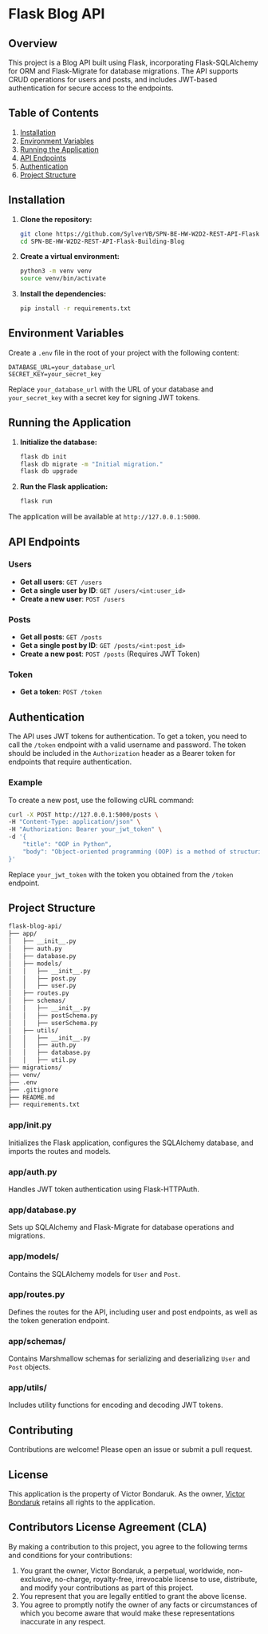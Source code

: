 # Flask Blog API

## Overview

This project is a Blog API built using Flask, incorporating Flask-SQLAlchemy for ORM and Flask-Migrate for database migrations. The API supports CRUD operations for users and posts, and includes JWT-based authentication for secure access to the endpoints.

## Table of Contents

1. [Installation](#installation)
2. [Environment Variables](#environment-variables)
3. [Running the Application](#running-the-application)
4. [API Endpoints](#api-endpoints)
5. [Authentication](#authentication)
6. [Project Structure](#project-structure)

## Installation

1. **Clone the repository:**

   ```bash
   git clone https://github.com/SylverVB/SPN-BE-HW-W2D2-REST-API-Flask-Building-Blog.git
   cd SPN-BE-HW-W2D2-REST-API-Flask-Building-Blog
   ```

2. **Create a virtual environment:**

   ```bash
   python3 -m venv venv
   source venv/bin/activate
   ```

3. **Install the dependencies:**

   ```bash
   pip install -r requirements.txt
   ```

## Environment Variables

Create a `.env` file in the root of your project with the following content:

```
DATABASE_URL=your_database_url
SECRET_KEY=your_secret_key
```

Replace `your_database_url` with the URL of your database and `your_secret_key` with a secret key for signing JWT tokens.

## Running the Application

1. **Initialize the database:**

   ```bash
   flask db init
   flask db migrate -m "Initial migration."
   flask db upgrade
   ```

2. **Run the Flask application:**

   ```bash
   flask run
   ```

The application will be available at `http://127.0.0.1:5000`.

## API Endpoints

### Users

- **Get all users**: `GET /users`
- **Get a single user by ID**: `GET /users/<int:user_id>`
- **Create a new user**: `POST /users`

### Posts

- **Get all posts**: `GET /posts`
- **Get a single post by ID**: `GET /posts/<int:post_id>`
- **Create a new post**: `POST /posts` (Requires JWT Token)

### Token

- **Get a token**: `POST /token`

## Authentication

The API uses JWT tokens for authentication. To get a token, you need to call the `/token` endpoint with a valid username and password. The token should be included in the `Authorization` header as a Bearer token for endpoints that require authentication.

### Example

To create a new post, use the following cURL command:

```bash
curl -X POST http://127.0.0.1:5000/posts \
-H "Content-Type: application/json" \
-H "Authorization: Bearer your_jwt_token" \
-d '{
    "title": "OOP in Python",
    "body": "Object-oriented programming (OOP) is a method of structuring a program by bundling related properties and behaviors into individual objects. In this post, you’ll learn the basics of object-oriented programming in Python."
}'
```

Replace `your_jwt_token` with the token you obtained from the `/token` endpoint.

## Project Structure

```bash
flask-blog-api/
├── app/
│   ├── __init__.py
│   ├── auth.py
│   ├── database.py
│   ├── models/
│   │   ├── __init__.py
│   │   ├── post.py
│   │   ├── user.py
│   ├── routes.py
│   ├── schemas/
│   │   ├── __init__.py
│   │   ├── postSchema.py
│   │   ├── userSchema.py
│   ├── utils/
│   │   ├── __init__.py
│   │   ├── auth.py
│   │   ├── database.py
│   │   ├── util.py
├── migrations/
├── venv/
├── .env
├── .gitignore
├── README.md
├── requirements.txt
```

### app/__init__.py

Initializes the Flask application, configures the SQLAlchemy database, and imports the routes and models.

### app/auth.py

Handles JWT token authentication using Flask-HTTPAuth.

### app/database.py

Sets up SQLAlchemy and Flask-Migrate for database operations and migrations.

### app/models/

Contains the SQLAlchemy models for `User` and `Post`.

### app/routes.py

Defines the routes for the API, including user and post endpoints, as well as the token generation endpoint.

### app/schemas/

Contains Marshmallow schemas for serializing and deserializing `User` and `Post` objects.

### app/utils/

Includes utility functions for encoding and decoding JWT tokens.

## Contributing
Contributions are welcome! Please open an issue or submit a pull request.

## License
This application is the property of Victor Bondaruk. As the owner, [Victor Bondaruk](https://github.com/SylverVB) retains all rights to the application.

## Contributors License Agreement (CLA)
By making a contribution to this project, you agree to the following terms and conditions for your contributions:

1. You grant the owner, Victor Bondaruk, a perpetual, worldwide, non-exclusive, no-charge, royalty-free, irrevocable license to use, distribute, and modify your contributions as part of this project.
2. You represent that you are legally entitled to grant the above license.
3. You agree to promptly notify the owner of any facts or circumstances of which you become aware that would make these representations inaccurate in any respect.